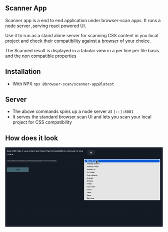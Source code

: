 ## Scanner App

Scanner app is a end to end application under browser-scan apps.
It runs a node server ,serving react powered UI.

Use it to run as a stand alone server for scanning CSS content in you local project and check their compatibility against a browser of your choice.

The Scanned result is displayed in a tabular view in a per line per file basis and the non compatible properties

## Installation

- With NPX
  `npx @browser-scan/scanner-app@latest`

## Server

- The above commands spins up a node server at `[::]:8081`
- It serves the standard browser scan UI and lets you scan your local project for CSS compatibility

## How does it look

<img src="./mock-up.gif" />
